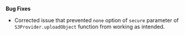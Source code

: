 **Bug Fixes**

* Corrected issue that prevented `none` option of `secure` parameter of `S3Provider.uploadObject` function from working as intended.